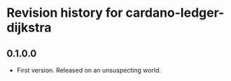 # Revision history for cardano-ledger-dijkstra

## 0.1.0.0

* First version. Released on an unsuspecting world.
